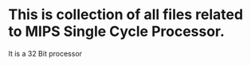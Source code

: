 # This is collection of all files related to MIPS Single Cycle Processor.

It is a 32 Bit processor
